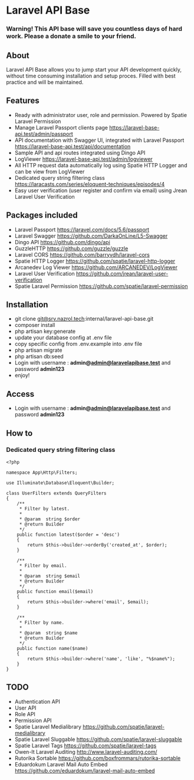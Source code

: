 # Laravel API Base

### Warning! This API base will save you countless days of hard work. Please a donate a smile to your friend. 

## About

Laravel API Base allows you to jump start your API development quickly, without time consuming installation and setup proces. Filled with best practice and will be maintained.

## Features

* Ready with administrator user, role and permission. Powered by Spatie Laravel Permission
* Manage Laravel Passport clients page
  https://laravel-base-api.test/admin/passport
* API documentation with Swagger UI, integrated with Laravel Passport
  https://laravel-base-api.test/api/documentation
* Sample API and api routes integrated using Dingo API  
* LogViewer
https://laravel-base-api.test/admin/logviewer
* All HTTP request data automatically log using Spatie HTTP Logger and can be view from LogViewer
* Dedicated query string filtering class
https://laracasts.com/series/eloquent-techniques/episodes/4
* Easy user verification (user register and confirm via email) using Jrean Laravel User Verification

## Packages included

* Laravel Passport
https://laravel.com/docs/5.6/passport
* Laravel Swagger
https://github.com/DarkaOnLine/L5-Swagger
* Dingo API 
https://github.com/dingo/api
* GuzzleHTTP
https://github.com/guzzle/guzzle
* Laravel CORS
https://github.com/barryvdh/laravel-cors
* Spatie HTTP Logger
https://github.com/spatie/laravel-http-logger
* Arcanedev Log Viewer
https://github.com/ARCANEDEV/LogViewer
* Laravel User Verification
https://github.com/jrean/laravel-user-verification
* Spatie Laravel Permission
https://github.com/spatie/laravel-permission

## Installation

* git clone git@srv.nazrol.tech:internal/laravel-api-base.git
* composer install
* php artisan key:generate
* update your database config at .env file
* copy specific config from .env.example into .env file
* php artisan migrate
* php artisan db:seed
* Login with username : **admin@admin@laravelapibase.test** and password **admin123**
* enjoy!

## Access

* Login with username : **admin@admin@laravelapibase.test** and password **admin123**

## How to

### Dedicated query string filtering class

```
<?php

namespace App\Http\Filters;

use Illuminate\Database\Eloquent\Builder;

class UserFilters extends QueryFilters
{
    /**
     * Filter by latest.
     *
     * @param  string $order
     * @return Builder
     */
    public function latest($order = 'desc')
    {
        return $this->builder->orderBy('created_at', $order);
    }

    /**
     * Filter by email.
     *
     * @param  string $email
     * @return Builder
     */
    public function email($email)
    {
        return $this->builder->where('email', $email);
    }

    /**
     * Filter by name.
     *
     * @param  string $name
     * @return Builder
     */
    public function name($name)
    {
        return $this->builder->where('name', 'like', "%$name%");
    }
}
```

## TODO

* Authentication API
* User API
* Role API
* Permission API
* Spatie Laravel Medialibrary
https://github.com/spatie/laravel-medialibrary
* Spatie Laravel Sluggable
https://github.com/spatie/laravel-sluggable
* Spatie Laravel Tags
https://github.com/spatie/laravel-tags
* Owen-It Laravel Auditing
http://www.laravel-auditing.com/
* Rutorika Sortable
https://github.com/boxfrommars/rutorika-sortable
* Eduardokum Laravel Mail Auto Embed
https://github.com/eduardokum/laravel-mail-auto-embed